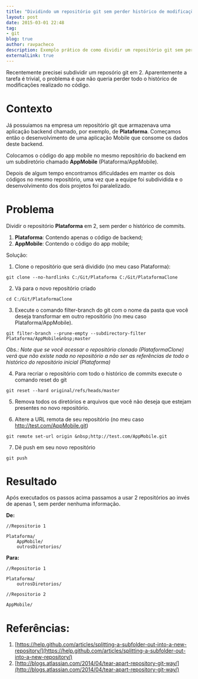 ```yaml
---
title: "Dividindo um repositório git sem perder histórico de modificações"
layout: post
date: 2015-03-01 22:48
tag:
- git
blog: true
author: ravpacheco
description: Exemplo prático de como dividir um repositório git sem perder histórico de commits. 
externalLink: true
---
```


Recentemente precisei subdividir um reposório git em 2. Aparentemente a tarefa é trivial, o problema é que não queria perder todo o histórico de modificações realizado no código.


# Contexto 

Já possuiamos na empresa um repositório git que armazenava uma aplicação backend chamado, por exemplo, de **Plataforma**.
Começamos então o desenvolvimento de uma aplicação Mobile que consome os dados deste backend.

Colocamos o código do app mobile no mesmo repositório do backend em um subdiretório chamado **AppMobile** (Plataforma/AppMobile).

Depois de algum tempo encontramos dificuldades em manter os dois códigos no mesmo repositório, uma vez que a equipe foi subdividida e o desenvolvimento dos dois projetos foi paralelizado.

# Problema

Dividir o repositório **Plataforma** em 2, sem perder o histórico de commits.

1) **Plataforma**: Contendo apenas o código de backend;
2) **AppMobile**: Contendo o código do app mobile;

Solução:

1) Clone o repositório que será dividido (no meu caso Plataforma):

```shell
git clone --no-hardlinks C:/Git/Plataforma C:/Git/PlataformaClone
```

2) Vá para o novo repositório criado

```shell
cd C:/Git/PlataformaClone
```

3) Execute o comando filter-branch do git com o nome da pasta que você deseja transformar em outro repositório (no meu caso Plataforma/AppMobile).

```shell
git filter-branch --prune-empty --subdirectory-filter Plataforma/AppMobile&nbsp;master
```

*Obs.: Note que se você acessar o repositório clonado (PlataformaClone) verá que não existe nada no repositório a não ser as referências de todo o histórico do repositório inicial (Plataforma)*

4) Para recriar o repositório com todo o histórico de commits execute o comando reset do git

```shell
git reset --hard original/refs/heads/master
```

5) Remova todos os diretórios e arquivos que você não deseja que estejam presentes no novo repositório.

6) Altere a URL remota de seu repositório (no meu caso http://test.com/AppMobile.git)

```shell
git remote set-url origin &nbsp;http://test.com/AppMobile.git
```

7) Dê push em seu novo repositório

```shell
git push
```

# Resultado

Após executados os passos acima passamos a usar 2 repositórios ao invés de apenas 1, sem perder nenhuma informação.

**De:**

```shell
//Repositorio 1

Plataforma/ 
    AppMobile/
    outrosDiretorios/
```

**Para:**

```shell
//Repositorio 1

Plataforma/
    outrosDiretorios/
```

```shell
//Repositorio 2

AppMobile/
```

# Referências:

1. [https://help.github.com/articles/splitting-a-subfolder-out-into-a-new-repository/](https://help.github.com/articles/splitting-a-subfolder-out-into-a-new-repository/)
2. [http://blogs.atlassian.com/2014/04/tear-apart-repository-git-way/](http://blogs.atlassian.com/2014/04/tear-apart-repository-git-way/)